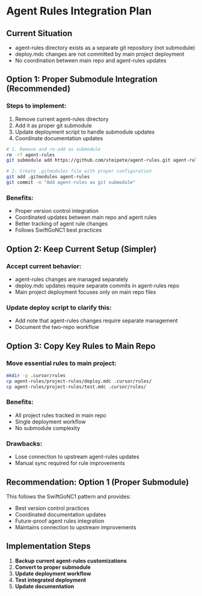 # Agent Rules Integration Plan

## Current Situation
- agent-rules directory exists as a separate git repository (not submodule)
- deploy.mdc changes are not committed by main project deployment
- No coordination between main repo and agent-rules updates

## Option 1: Proper Submodule Integration (Recommended)

### Steps to implement:
1. Remove current agent-rules directory
2. Add it as proper git submodule
3. Update deployment script to handle submodule updates
4. Coordinate documentation updates

```bash
# 1. Remove and re-add as submodule
rm -rf agent-rules
git submodule add https://github.com/steipete/agent-rules.git agent-rules

# 2. Create .gitmodules file with proper configuration
git add .gitmodules agent-rules
git commit -m "Add agent-rules as git submodule"
```

### Benefits:
- Proper version control integration
- Coordinated updates between main repo and agent rules
- Better tracking of agent rule changes
- Follows SwiftGoNC1 best practices

## Option 2: Keep Current Setup (Simpler)

### Accept current behavior:
- agent-rules changes are managed separately
- deploy.mdc updates require separate commits in agent-rules repo
- Main project deployment focuses only on main repo files

### Update deploy script to clarify this:
- Add note that agent-rules changes require separate management
- Document the two-repo workflow

## Option 3: Copy Key Rules to Main Repo

### Move essential rules to main project:
```bash
mkdir -p .cursor/rules
cp agent-rules/project-rules/deploy.mdc .cursor/rules/
cp agent-rules/project-rules/test.mdc .cursor/rules/
```

### Benefits:
- All project rules tracked in main repo
- Single deployment workflow
- No submodule complexity

### Drawbacks:
- Lose connection to upstream agent-rules updates
- Manual sync required for rule improvements

## Recommendation: Option 1 (Proper Submodule)

This follows the SwiftGoNC1 pattern and provides:
- Best version control practices
- Coordinated documentation updates
- Future-proof agent rules integration
- Maintains connection to upstream improvements

## Implementation Steps

1. **Backup current agent-rules customizations**
2. **Convert to proper submodule**
3. **Update deployment workflow**
4. **Test integrated deployment**
5. **Update documentation**

